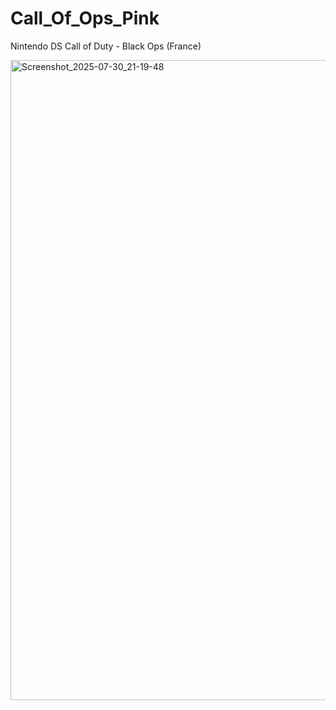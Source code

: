 # Call_Of_Ops_Pink
Nintendo DS Call of Duty - Black Ops (France)


<img width="1280" height="1024" alt="Screenshot_2025-07-30_21-19-48" src="https://github.com/user-attachments/assets/cabc9ec8-a887-40c9-9c03-44506f0810db" />
